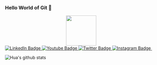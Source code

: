 ### Hello World of Git 👋
<!-- 

**Md Zeeshan Iqbal** 

# [View My Project](https://github.com/users/Zeeshan-progs/projects/2)

- 🔭 I’m currently working on ... My Self
- 🌱 I’m currently learning ... Flutter and Java
- 👯 I’m looking to collaborate on ...Learning  
- 🤔 I’m looking for help with ...
- 💬 Ask me about ... Tech 
- 📫 How to reach me: ...  -->

 
 
<div id="header" align="center">
  <img src="https://media.giphy.com/media/M9gbBd9nbDrOTu1Mqx/giphy.gif" width="100"/>
</div>

<div id="badges">
<!-- Linked in badge   -->
  <a href="https://www.linkedin.com/in/zeeshan-iqbal-/">
    <img src="https://img.shields.io/badge/LinkedIn-blue?style=for-the-badge&logo=linkedin&logoColor=white" alt="LinkedIn Badge"/>
  </a>
 
<!-- Youtube badge   -->
  <a href="https://www.youtube.com/channel/UCiBY18oLz7AyzZIzL3QrxwQ">
    <img src="https://img.shields.io/badge/YouTube-red?style=for-the-badge&logo=youtube&logoColor=white" alt="Youtube Badge"/>
  </a>
 
 
<!-- Twitter badge   -->
 
   <a href="https://twitter.com/zeeshan_iqbal_">
    <img src="https://img.shields.io/badge/Twitter-blue?style=for-the-badge&logo=twitter&logoColor=white" alt="Twitter Badge"/>
  </a>
 
 
<!-- Instagram  badge   -->
 
 <a href="https://www.instagram.com/codewithnix/">
  <img src="https://img.shields.io/badge/Instagram-E4405F?style=for-the-badge&logo=instagram&logoColor=white" alt="Instagram Badge">
  </a>
  <img src="https://komarev.com/ghpvc/?username=your-github-username&style=flat-square&color=blue" alt=""/>
</div>
 





>
>


![Hua's github stats](https://github-readme-stats.vercel.app/api?username=zeeshan-progs&show_icons=true&theme=radical)

